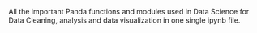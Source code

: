 
All the important Panda functions and modules used in Data Science for Data Cleaning, analysis and data visualization in one single ipynb file.
